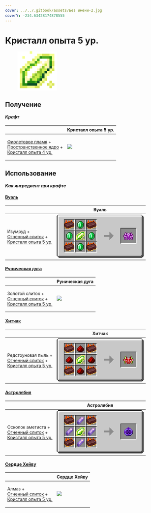 ```yaml
---
cover: ../../.gitbook/assets/Без имени-2.jpg
coverY: -234.63428174878555
---
```


# Кристалл опыта 5  ур.

<figure><img src="../../.gitbook/assets/xp_crystal_4_128.png" alt=""><figcaption></figcaption></figure>

## Получение

#### _Крафт_

| ㅤ                                                                                                                                                                        |  Кристалл опыта 5  ур.                        |
| ------------------------------------------------------------------------------------------------------------------------------------------------------------------------ | --------------------------------------------- |
| <p><a href="purple_blaze.md">Фиолетовое пламя</a> +<br><a href="spawner_seeker.md">Пространственное ядро</a> +<br><a href="xp_crystal_3.md">Кристалл опыта 4 ур.</a></p> | ![](../../.gitbook/assets/xp\_crystal\_4.png) |

## Использование

#### _Как ингредиент при крафте_

#### [Вуаль](veilo.md)

| ㅤ                                                                                                                           |  Вуаль                               |
| --------------------------------------------------------------------------------------------------------------------------- | ------------------------------------ |
| <p>Изумруд +<br><a href="fireite_ingot.md">Огненный слиток</a> +<br><a href="xp_crystal_4.md">Кристалл опыта 5  ур.</a></p> | ![](../../.gitbook/assets/veilo.png) |

#### [Руническая дуга](runic_arc.md)

| ㅤ                                                                                                                                  |  Руническая дуга                          |
| ---------------------------------------------------------------------------------------------------------------------------------- | ----------------------------------------- |
| <p>Золотой слиток +<br><a href="fireite_ingot.md">Огненный слиток</a> +<br><a href="xp_crystal_4.md">Кристалл опыта 5  ур.</a></p> | ![](../../.gitbook/assets/runic\_arc.png) |

#### [Хитчак](hitchak.md)

| ㅤ                                                                                                                                     |  Хитчак                                |
| ------------------------------------------------------------------------------------------------------------------------------------- | -------------------------------------- |
| <p>Редстоуновая пыль +<br><a href="fireite_ingot.md">Огненный слиток</a> +<br><a href="xp_crystal_4.md">Кристалл опыта 5  ур.</a></p> | ![](../../.gitbook/assets/hitchak.png) |

#### [Астролябия](astrolabe.md)

| ㅤ                                                                                                                                    |  Астролябия                              |
| ------------------------------------------------------------------------------------------------------------------------------------ | ---------------------------------------- |
| <p>Осколок аметиста +<br><a href="fireite_ingot.md">Огненный слиток</a> +<br><a href="xp_crystal_4.md">Кристалл опыта 5  ур.</a></p> | ![](../../.gitbook/assets/astrolabe.png) |

#### [Сердце Хейву](band_of_heiva_hunting.md)

| ㅤ                                                                                                                         |  Сердце Хейву                                           |
| ------------------------------------------------------------------------------------------------------------------------- | ------------------------------------------------------- |
| <p>Алмаз +<br><a href="fireite_ingot.md">Огненный слиток</a> +<br><a href="xp_crystal_4.md">Кристалл опыта 5  ур.</a></p> | ![](../../.gitbook/assets/band\_of\_heiva\_hunting.png) |

